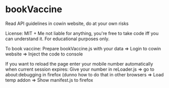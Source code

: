 # bookVaccine

Read API guidelines in cowin website, do at your own risks

License: 
MIT + Me not liable for anything, you're free to take code iff you can understand it. For educational purposes only.

To book vaccine:
Prepare bookVaccine.js with your data => Login to cowin website => Inject the code to console

If you want to reload the page enter your mobile number automatically when current session expires:
Give your number in reLoader.js => go to about:debugging in firefox (dunno how to do that in other browsers => Load temp addon => Show manifest.js to firefox

